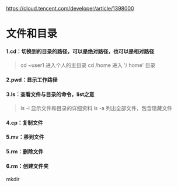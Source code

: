 https://cloud.tencent.com/developer/article/1398000

# 文件和目录
#### 1.cd：切换到的目录的路径，可以是绝对路径，也可以是相对路径
> cd ~user1   进入个人的主目录 
cd /home    进入 '/ home' 目录

#### 2.pwd：显示工作路径

#### 3.ls：查看文件与目录的命令，list之意
> ls -l 显示文件和目录的详细资料 
ls -a 列出全部文件，包含隐藏文件

#### 4.cp：复制文件

#### 5.mv：移到文件

#### 5.rm：删除文件

#### 6.rm：创建文件夹


mkdir 



 


